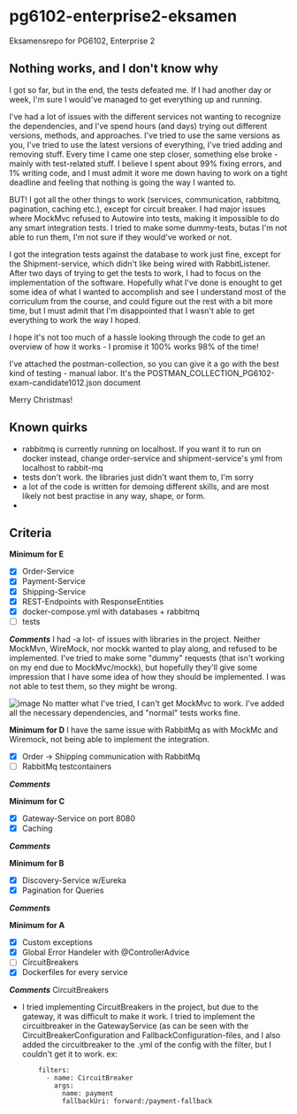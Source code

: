 # pg6102-enterprise2-eksamen
Eksamensrepo for PG6102, Enterprise 2

## Nothing works, and I don't know why

I got so far, but in the end, the tests defeated me. If I had another day or week, I'm sure I would've managed to get everything up and running.

I've had a lot of issues with the different services not wanting to recognize the dependencies, and I've spend hours (and days) trying out different versions,
methods, and approaches. I've tried to use the same versions as you, I've tried to use the latest versions of everything, I've tried adding and removing stuff.
Every time I came one step closer, something else broke - mainly with test-related stuff. I believe I spent about 99% fixing errors, and 1% writing code, and I must admit it wore me down having to work on a tight deadline and feeling that nothing is going the way I wanted to.

BUT! I got all the other things to work (services, communication, rabbitmq, pagination, caching etc.), except for circuit breaker. I had major issues where MockMvc refused to Autowire into tests, making it impossible to do any smart integration tests. I tried to make some dummy-tests, butas I'm not able to run them, I'm not sure if they would've worked or not.

I got the integration tests against the database to work just fine, except for the Shipment-service, which didn't like being wired with RabbitListener. After two days of trying to get the tests to work, I had to focus on the implementation of the software. Hopefully what I've done is enought to get some idea of what I wanted to accomplish and see I understand most of the corriculum from the course, and could figure out the rest with a bit more time, but I must admit that I'm disappointed that I wasn't able to get everything to work the way I hoped.

I hope it's not too much of a hassle looking through the code to get an overview of how it works - I promise it 100% works 98% of the time! 

I've attached the postman-collection, so you can give it a go with the best kind of testing - manual labor. It's the POSTMAN_COLLECTION_PG6102-exam-candidate1012.json document

Merry Christmas! 

## Known quirks
- rabbitmq is currently running on localhost. If you want it to run on docker instead, change order-service and shipment-service's yml from localhost to rabbit-mq
- tests don't work. the libraries just didn't want them to, I'm sorry
- a lot of the code is written for demoing different skills, and are most likely not best practise in any way, shape, or form. 
- 

## Criteria

**Minimum for E**
- [x] Order-Service
- [x] Payment-Service
- [x] Shipping-Service
- [x] REST-Endpoints with ResponseEntities
- [x] docker-compose.yml with databases + rabbitmq
- [ ] tests

***Comments***
I had -a lot- of issues with libraries in the project. Neither MockMvn, WireMock, nor mockk wanted to play along, and refused to be implemented. I've tried to make some "dummy" requests (that isn't working on my end due to MockMvc/mockk), but hopefully they'll give some impression that I have some idea of how they should be implemented. I was not able to test them, so they might be wrong.

![image](https://user-images.githubusercontent.com/23049454/203850306-09a6e84f-7f72-4bff-9286-a8adf55538fe.png)
No matter what I've tried, I can't get MockMvc to work. I've added all the necessary dependencies, and "normal" tests works fine.

**Minimum for D**
I have the same issue with RabbitMq as with MockMc and Wiremock, not being able to implement the integration.
- [x] Order -> Shipping communication with RabbitMq
- [ ] RabbitMq testcontainers

***Comments***

**Minimum for C**
- [x] Gateway-Service on port 8080
- [x] Caching

***Comments***

**Minimum for B**
- [x] Discovery-Service w/Eureka
- [x] Pagination for Queries

***Comments***

**Minimum for A**
- [x] Custom exceptions
- [x] Global Error Handeler with @ControllerAdvice
- [ ] CircuitBreakers
- [x] Dockerfiles for every service

***Comments***
CircuitBreakers
- I tried implementing CircuitBreakers in the project, but due to the gateway, it was difficult to make it work. I tried to implement the circuitbreaker in the GatewayService (as can be seen with the CircuitBreakerConfiguration and FallbackConfiguration-files, and I also added the circuitbreaker to the .yml of the config with the filter, but I couldn't get it to work. ex: 

          filters:
            - name: CircuitBreaker
              args:
                name: payment
                fallbackUri: forward:/payment-fallback
